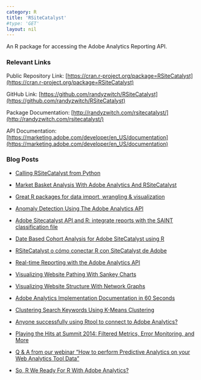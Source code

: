 ```yaml
---
category: R
title: 'RSiteCatalyst'
#type: 'GET'
layout: nil
---
```

An R package for accessing the Adobe Analytics Reporting API.

### Relevant Links

Public Repository Link: [https://cran.r-project.org/package=RSiteCatalyst](https://cran.r-project.org/package=RSiteCatalyst)

GitHub Link: [https://github.com/randyzwitch/RSiteCatalyst](https://github.com/randyzwitch/RSiteCatalyst)

Package Documentation: [http://randyzwitch.com/rsitecatalyst/](http://randyzwitch.com/rsitecatalyst/)

API Documentation: [https://marketing.adobe.com/developer/en_US/documentation](https://marketing.adobe.com/developer/en_US/documentation)

### Blog Posts

* [Calling RSiteCatalyst from Python](http://randyzwitch.com/rsitecatalyst-adobe-analytics-python/)

* [Market Basket Analysis With Adobe Analytics And RSiteCatalyst](http://33sticks.com/rsitecatalyst-market-basket-analysis-adobe-analytics/)

* [Great R packages for data import, wrangling & visualization](http://www.computerworld.com/article/2921176/business-intelligence/great-r-packages-for-data-import-wrangling-visualization.html)

* [Anomaly Detection Using The Adobe Analytics API](http://randyzwitch.com/anomaly-detection-adobe-analytics-api/)

* [Adobe Sitecatalyst API and R: integrate reports with the SAINT classification file](http://www.milanor.net/blog/?p=1730)

* [Date Based Cohort Analysis for Adobe SiteCatalyst using R](http://chrisnart.blogspot.com/2014/03/date-based-cohort-analysis-for-adobe.html)

* [RSiteCatalyst o cómo conectar R con SiteCatalyst de Adobe](http://www.madridgeekgirls.es/rsitecatalyst-o-como-conectar-r-con-sitecatalyst-de-adobe/)

* [Real-time Reporting with the Adobe Analytics API](http://randyzwitch.com/real-time-reporting-adobe-analytics-api/)

* [Visualizing Website Pathing With Sankey Charts](http://randyzwitch.com/rsitecatalyst-website-pathing-sankey-charts/)

* [Visualizing Website Structure With Network Graphs](http://randyzwitch.com/rsitecatalyst-d3-network-graphs/)

* [Adobe Analytics Implementation Documentation in 60 Seconds](http://randyzwitch.com/adobe-analytics-implementation-documentation/)

* [Clustering Search Keywords Using K-Means Clustering](http://randyzwitch.com/rsitecatalyst-k-means-clustering/)

* [Anyone successfully using Rtool to connect to Adobe Analytics?](http://community.alteryx.com/t5/Data-Sources/Anyone-successfully-using-Rtool-to-connect-to-Adobe-Analytics/td-p/5400)

* [Playing the Hits at Summit 2014: Filtered Metrics, Error Monitoring, and More](http://blogs.adobe.com/digitalmarketing/analytics/playing-hits-summit-2014-filtered-metrics-error-monitoring/)

* [Q & A from our webinar “How to perform Predictive Analytics on your Web Analytics Tool Data”](http://www.tatvic.com/blog/q-a-from-our-webinar-how-to-perform-predictive-analytics-on-your-web-analytics-tool-data/)

* [So, R We Ready For R With Adobe Analytics?](http://analyticsdemystified.com/analysis/so-r-we-ready-for-r-with-adobe/)
